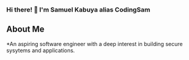 ### Hi there! 👋 I'm Samuel Kabuya alias CodingSam


## About Me
*An aspiring software engineer with a deep interest in building secure sysytems and applications. 
<!--
**KabuyaSamuel/KabuyaSamuel** is a ✨ _special_ ✨ repository because its `README.md` (this file) appears on your GitHub profile.

Here are some ideas to get you started:

- 🔭 I’m currently working on ...
- 🌱 I’m currently learning Django REST framework.
- 👯 I’m looking to collaborate on Farm Flow
- 🤔 I’m looking for help with hacking API tools
- 💬 Ask me about ...
- 📫 How to reach me: ...
- 😄 Pronouns: He/Him
- ⚡ Fun fact: I love watching hacking documentaries and podcasts
